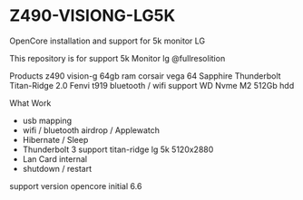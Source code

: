 # Z490-VISIONG-LG5K
OpenCore installation and support for 5k monitor LG


This repository is for support 5k Monitor lg @fullresolition

Products
z490 vision-g
64gb ram corsair
vega 64 Sapphire
Thunderbolt Titan-Ridge 2.0
Fenvi t919 bluetooth / wifi support
WD Nvme M2 512Gb hdd

What Work
- usb mapping
- wifi / bluetooth airdrop / Applewatch
- Hibernate / Sleep
- Thunderbolt 3 support titan-ridge lg 5k 5120x2880
- Lan Card internal
- shutdown / restart

support version opencore initial 6.6

